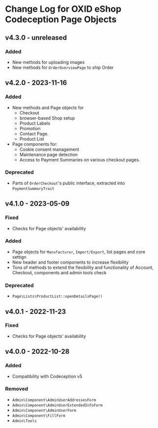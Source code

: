 # Change Log for OXID eShop Codeception Page Objects

## v4.3.0 - unreleased

### Added
- New methods for uploading images
- New methods for `OrderOverviewPage` to ship Order

## v4.2.0 - 2023-11-16

### Added
- New methods and Page objects for 
  - Checkout
  - browser-based Shop setup
  - Product Labels
  - Promotion
  - Contact Page.
  - Product List
- Page components for:
  - Cookie consent management
  - Maintenance page detection
  - Access to Payment Summaries on various checkout pages.

### Deprecated
- Parts of `OrderCheckout`'s public interface, extracted into `PaymentSummaryTrait`

## v4.1.0 - 2023-05-09

### Fixed
- Checks for Page objects' availability

### Added
- Page objects for `Manufacturer`, `Import/Export`, list pages and core settign
- New header and footer components to increase flexibility 
- Tons of methods to extend the flexibility and functionality of Account, Checkout, components and admin tools check

### Deprecated
- `Page\Lists\ProductList::openDetailsPage()`

## v4.0.1 - 2022-11-23

### Fixed
- Checks for Page objects' availability

## v4.0.0 - 2022-10-28

### Added
- Compatibility with Codeception v5

### Removed
- `Admin\Component\AdminUserAddressesForm`
- `Admin\Component\AdminUserExtendedInfoForm`
- `Admin\Component\AdminUserForm`
- `Admin\Component\FillForm`
- `Admin\Tools`

